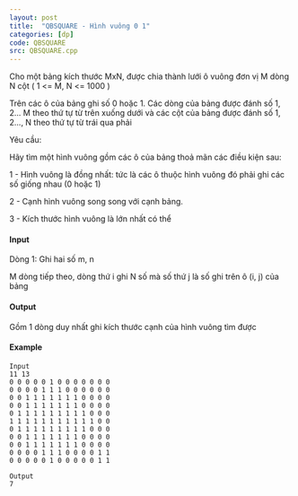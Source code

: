 ```yaml
---
layout: post
title:  "QBSQUARE - Hình vuông 0 1"
categories: [dp]
code: QBSQUARE
src: QBSQUARE.cpp
---
```




  


Cho một bảng kích thước MxN, được chia thành lưới ô vuông đơn vị M dòng N cột ( 1 <= M, N <= 1000 )

Trên các ô của bảng ghi số 0 hoặc 1. Các dòng của bảng được đánh số 1, 2... M theo thứ tự từ trên xuống dưới và các cột của bảng được đánh số 1, 2..., N theo thứ tự từ trái qua phải

Yêu cầu:

Hãy tìm một hình vuông gồm các ô của bảng thoả mãn các điều kiện sau:

1 - Hình vuông là đồng nhất: tức là các ô thuộc hình vuông đó phải ghi các số giống nhau (0 hoặc 1)

2 - Cạnh hình vuông song song với cạnh bảng.

3 - Kích thước hình vuông là lớn nhất có thể

#### Input

Dòng 1: Ghi hai số m, n

M dòng tiếp theo, dòng thứ i ghi N số mà số thứ j là số ghi trên ô (i, j) của bảng

#### Output

Gồm 1 dòng duy nhất ghi kích thước cạnh của hình vuông tìm được

#### Example

```
Input
11 13
0 0 0 0 0 1 0 0 0 0 0 0 0
0 0 0 0 1 1 1 0 0 0 0 0 0
0 0 1 1 1 1 1 1 1 0 0 0 0
0 0 1 1 1 1 1 1 1 0 0 0 0
0 1 1 1 1 1 1 1 1 1 0 0 0
1 1 1 1 1 1 1 1 1 1 1 0 0
0 1 1 1 1 1 1 1 1 1 0 0 0
0 0 1 1 1 1 1 1 1 0 0 0 0
0 0 1 1 1 1 1 1 1 0 0 0 0
0 0 0 0 1 1 1 0 0 0 0 1 1
0 0 0 0 0 1 0 0 0 0 0 1 1

Output
7

```

<!--more-->

